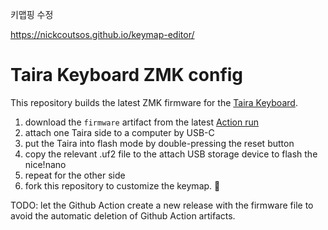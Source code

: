 키맵핑 수정

https://nickcoutsos.github.io/keymap-editor/


# Taira Keyboard ZMK config

This repository builds the latest ZMK firmware for the [Taira Keyboard](https://github.com/strayer/taira-keyboard).

1. download the `firmware` artifact from the latest [Action run]()
2. attach one Taira side to a computer by USB-C
3. put the Taira into flash mode by double-pressing the reset button
4. copy the relevant .uf2 file to the attach USB storage device to flash the nice!nano
5. repeat for the other side
6. fork this repository to customize the keymap. 

TODO: let the Github Action create a new release with the firmware file to avoid the automatic deletion of Github Action artifacts.
